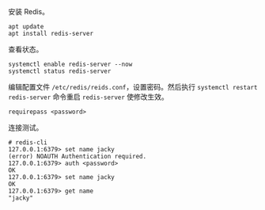 安装 Redis。
```
apt update
apt install redis-server
```


查看状态。
```
systemctl enable redis-server --now
systemctl status redis-server
```


编辑配置文件 `/etc/redis/reids.conf`，设置密码。然后执行 `systemctl restart redis-server` 命令重启 `redis-server` 使修改生效。
```
requirepass <password>
```


连接测试。
```
# redis-cli
127.0.0.1:6379> set name jacky
(error) NOAUTH Authentication required.
127.0.0.1:6379> auth <password>
OK
127.0.0.1:6379> set name jacky
OK
127.0.0.1:6379> get name
"jacky"
```